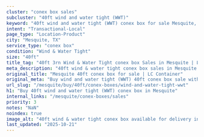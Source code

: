```yaml
---
cluster: "conex box sales"
subcluster: "40ft wind and water tight (WWT)"
keyword: "40ft wind and water tight (WWT) conex box for sale Mesquite, TX"
intent: "Transactional-Local"
page_type: "Location-Product"
city: "Mesquite, TX"
service_type: "conex box"
condition: "Wind & Water Tight"
size: "40ft"
title_tag: "40ft 3rn Wind & Water Tight conex box Sales in Mesquite | LC Container"
meta_description: "40ft wind & water tight conex box sales in Mesquite. Fast delivery, competitive pricing. Serving conex boxes area. Quote ID: 72X. Call (214) 524-4168 for your free quote today."
original_title: "Mesquite 40ft conex box for sale | LC Container"
original_meta: "Buy wind and water tight (WWT) 40ft conex box sale with local delivery in Mesquite, TX. LC Container — local Since 2003. Request a fast quote today."
url_slug: "/mesquite/buy/40ft/conex-boxes/wind-and-water-tight-wwt"
h1: "Buy 40ft wind and water tight (WWT) conex box in Mesquite"
internal_links: "/mesquite/conex-boxes/sales"
priority: 3
notes: "NaN"
noindex: true
image_alt: "40ft wind & water tight conex box available for delivery in Mesquite"
last_updated: "2025-10-21"
---
```


<!-- TODO: Add unique city/inventory copy, images, and internal links here. -->
